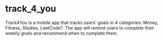 # track_4_you

Track4You is a mobile app that tracks users' goals in 4 categories: Money, Fitness, Studies, LeetCode?. The app will remind users to complete their weekly goals and recommend when to complete them.
